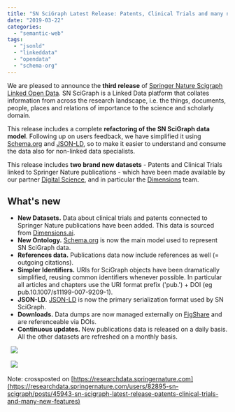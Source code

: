 ```yaml
---
title: "SN SciGraph Latest Release: Patents, Clinical Trials and many new features"
date: "2019-03-22"
categories: 
  - "semantic-web"
tags: 
  - "jsonld"
  - "linkeddata"
  - "opendata"
  - "schema-org"
---
```


We are pleased to announce the **third release** of [Springer Nature Scigraph Linked Open Data](https://scigraph.springernature.com). SN SciGraph is a Linked Data platform that collates information from across the research landscape, i.e. the things, documents, people, places and relations of importance to the science and scholarly domain.

This release includes a complete **refactoring of the SN SciGraph data model**. Following up on users feedback, we have simplified it using [Schema.org](https://schema.org/) and [JSON-LD](https://en.wikipedia.org/wiki/JSON-LD), so to make it easier to understand and consume the data also for non-linked data specialists.  

This release includes **two brand new datasets** - Patents and Clinical Trials linked to Springer Nature publications - which have been made available by our partner [Digital Science](https://www.digital-science.com/), and in particular the [Dimensions](http://dimensions.ai) team.

## What's new

- **New Datasets.** Data about clinical trials and patents connected to Springer Nature publications have been added. This data is sourced from [Dimensions.ai](https://www.dimensions.ai/).
- **New Ontology.** [Schema.org](https://schema.org/) is now the main model used to represent SN SciGraph data.
- **References data.** Publications data now include references as well (= outgoing citations).
- **Simpler Identifiers.** URIs for SciGraph objects have been dramatically simplified, reusing common identifiers whenever possible. In particular all articles and chapters use the URI format prefix ('pub.') + DOI (eg pub.10.1007/s11199-007-9209-1).
- **JSON-LD.** [JSON-LD](https://en.wikipedia.org/wiki/JSON-LD) is now the primary serialization format used by SN SciGraph.
- **Downloads.** Data dumps are now managed externally on [FigShare](https://sn-scigraph.figshare.com/) and are referenceable via DOIs.
- **Continuous updates.** New publications data is released on a daily basis. All the other datasets are refreshed on a monthly basis.

 
[![](/media/static/blog_img/Screenshot-2019-03-22-scigraph1.png)](/media/static/blog_img/Screenshot-2019-03-22-scigraph1.png)

 
[![](/media/static/blog_img/Screenshot-2019-03-22-scigraph2.png)](/media/static/blog_img/Screenshot-2019-03-22-scigraph2.png)


Note: crossposted on [https://researchdata.springernature.com](https://researchdata.springernature.com/users/82895-sn-scigraph/posts/45943-sn-scigraph-latest-release-patents-clinical-trials-and-many-new-features)

 